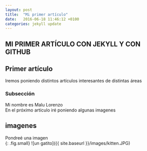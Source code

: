```yaml
---
layout: post
title:  "Mi primer artículo"
date:   2016-06-18 11:46:12 +0100
categories: jekyll update
---
```

<h2>MI PRIMER ARTÍCULO CON JEKYLL Y CON GITHUB</h2>

## Primer artículo
Iremos poniendo distintos artículos interesantes de distintas áreas

### Subsección
Mi nombre es Malu Lorenzo  
En el próximo artículo iré poniendo algunas imagenes

## imagenes

Pondreé una imagen <br/>
{: .fig.small}
![un gatito]({{ site.baseurl }}/images/kitten.JPG)

